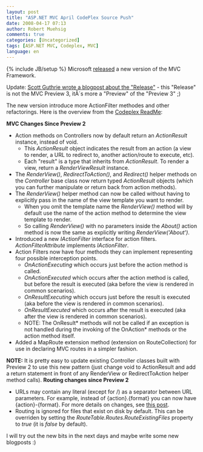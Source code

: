 ```yaml
---
layout: post
title: "ASP.NET MVC April CodePlex Source Push"
date: 2008-04-17 07:13
author: Robert Muehsig
comments: true
categories: [Uncategorized]
tags: [ASP.NET MVC, Codeplex, MVC]
language: en
---
```

{% include JB/setup %}
Microsoft <a href="http://www.codeplex.com/aspnet/Release/ProjectReleases.aspx?ReleaseId=12640">released</a> a new version of the MVC Framework.

Update: <a href="http://weblogs.asp.net/scottgu/archive/2008/04/16/asp-net-mvc-source-refresh-preview.aspx">Scott Guthrie wrote a blogpost about the "Release"</a> - this "Release" is not the MVC Preview 3, itÂ´s more a "Preview" of the "Preview 3" ;)

The new version introduce more ActionFilter methodes and other refactorings. Here is the overview from the <a href="http://www.codeplex.com/aspnet/Wiki/View.aspx?title=ReadMe">Codeplex ReadMe</a>:

<strong>MVC Changes Since Preview 2</strong>
<ul>
	<li>Action methods on Controllers now by default return an <em>ActionResult</em> instance, instead of void.
<ul>
	<li>This <em>ActionResult</em> object indicates the result from an action (a view to render, a URL to redirect to, another action/route to execute, etc).</li>
	<li>Each "result" is a type that inherits from <em>ActionResult</em>. To render a view, return a <em>RenderViewResult</em> instance.</li>
</ul>
</li>
	<li>The <em>RenderView()</em>, <em>RedirectToAction()</em>, and <em>Redirect()</em> helper methods on the <em>Controller</em> base class now return typed <em>ActionResult</em> objects (which you can further manipulate or return back from action methods).</li>
	<li>The <em>RenderView()</em> helper method can now be called without having to explicitly pass in the name of the view template you want to render.
<ul>
	<li>When you omit the template name the <em>RenderView()</em> method will by default use the name of the action method to determine the view template to render.</li>
	<li>So calling <em>RenderView()</em> with no parameters inside the <em>About()</em> action method is now the same as explicitly writing <em>RenderView('About')</em>.</li>
</ul>
</li>
	<li>Introduced a new <em>IActionFilter</em> interface for action filters. <em>ActionFilterAttribute</em> implements <em>IActionFilter</em>.</li>
	<li>Action Filters now have four methods they can implement representing four possible interception points.
<ul>
	<li><em>OnActionExecuting</em> which occurs just before the action method is called.</li>
	<li><em>OnActionExecuted</em> which occurs after the action method is called, but before the result is executed (aka before the view is rendered in common scenarios).</li>
	<li><em>OnResultExecuting</em> which occurs just before the result is executed (aka before the view is rendered in common scenarios).</li>
	<li><em>OnResultExecuted</em> which occurs after the result is executed (aka after the view is rendered in common scenarios).</li>
	<li>NOTE: The OnResult* methods will not be called if an exception is not handled during the invoking of the OnAction* methods or the action method itself.</li>
</ul>
</li>
	<li>Added a MapRoute extension method (extension on RouteCollection) for use in declaring MVC routes in a simpler fashion.</li>
</ul>
<strong>NOTE:</strong> It is pretty easy to update existing Controller classes built with Preview 2 to use this new pattern (just change void to ActionResult and add a return statement in front of any RenderView or RedirectToAction helper method calls).
<strong>Routing changes since Preview 2</strong>
<ul>
	<li>URLs may contain any literal (except for /) as a separator between URL parameters. For example, instead of {action}.{format} you can now have {action}-{format}. For more details on changes, see <a href="http://haacked.com/archive/2008/04/10/upcoming-changes-in-routing.aspx">this post</a>.</li>
	<li>Routing is ignored for files that exist on disk by default. This can be overriden by setting the <em>RouteTable.Routes.RouteExistingFiles</em> property to <em>true</em> (it is <em>false</em> by default).</li>
</ul>
I will try out the new bits in the next days and maybe write some new blogposts :)
